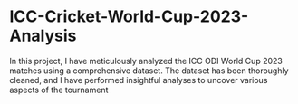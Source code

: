 # ICC-Cricket-World-Cup-2023-Analysis
In this project, I have meticulously analyzed the ICC ODI World Cup 2023 matches using a comprehensive dataset. The dataset has been thoroughly cleaned, and I have performed insightful analyses to uncover various aspects of the tournament
